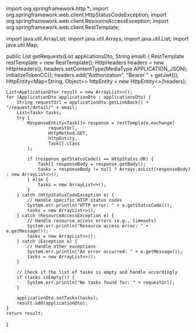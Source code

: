 import org.springframework.http.*;
import org.springframework.web.client.HttpStatusCodeException;
import org.springframework.web.client.ResourceAccessException;
import org.springframework.web.client.RestTemplate;

import java.util.ArrayList;
import java.util.Arrays;
import java.util.List;
import java.util.Map;

public List<ApplicationDto> getRequests(List<ApplicationDto> applicationsDto, String email) {
    RestTemplate restTemplate = new RestTemplate();
    HttpHeaders headers = new HttpHeaders();
    headers.setContentType(MediaType.APPLICATION_JSON);
    initializeTokenCC();
    headers.add("Authorization", "Bearer " + getJwt());
    HttpEntity<Map<String, Object>> httpEntity = new HttpEntity<>(headers);

    List<ApplicationDto> result = new ArrayList<>();
    for (ApplicationDto applicationDto : applicationsDto) {
        String requestUrl = applicationDto.getLinkBack() + "/request/detail/" + email;
        List<Task> tasks;
        try {
            ResponseEntity<Task[]> response = restTemplate.exchange(
                    requestUrl,
                    HttpMethod.GET,
                    httpEntity,
                    Task[].class
            );

            if (response.getStatusCode() == HttpStatus.OK) {
                Task[] responseBody = response.getBody();
                tasks = responseBody != null ? Arrays.asList(responseBody) : new ArrayList<>();
            } else {
                tasks = new ArrayList<>();
            }
        } catch (HttpStatusCodeException e) {
            // Handle specific HTTP status codes
            System.err.println("HTTP error: " + e.getStatusCode());
            tasks = new ArrayList<>();
        } catch (ResourceAccessException e) {
            // Handle resource access errors (e.g., timeouts)
            System.err.println("Resource access error: " + e.getMessage());
            tasks = new ArrayList<>();
        } catch (Exception e) {
            // Handle other exceptions
            System.err.println("An error occurred: " + e.getMessage());
            tasks = new ArrayList<>();
        }

        // Check if the list of tasks is empty and handle accordingly
        if (tasks.isEmpty()) {
            System.err.println("No tasks found for: " + requestUrl);
        }

        applicationDto.setTasks(tasks);
        result.add(applicationDto);
    }
    return result;
}
